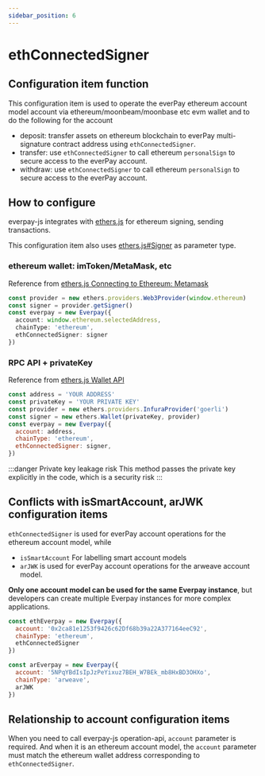 ```yaml
---
sidebar_position: 6
---
```


# ethConnectedSigner

## Configuration item function

This configuration item is used to operate the everPay ethereum account model account via ethereum/moonbeam/moonbase etc evm wallet and to do the following for the account

* deposit: transfer assets on ethereum blockchain to everPay multi-signature contract address using `ethConnectedSigner`.
* transfer: use `ethConnectedSigner` to call ethereum `personalSign` to secure access to the everPay account.
* withdraw: use `ethConnectedSigner` to call ethereum `personalSign` to secure access to the everPay account.

## How to configure

everpay-js integrates with [ethers.js](https://docs.ethers.io/v5/) for ethereum signing, sending transactions.

This configuration item also uses [ethers.js#Signer](https://docs.ethers.io/v5/api/signer/#Signer) as parameter type.

### ethereum wallet: imToken/MetaMask, etc

Reference from [ethers.js Connecting to Ethereum: Metamask](https://docs.ethers.io/v5/getting-started/#getting-started--connecting)

```ts
const provider = new ethers.providers.Web3Provider(window.ethereum)
const signer = provider.getSigner()
const everpay = new Everpay({
  account: window.ethereum.selectedAddress,
  chainType: 'ethereum',
  ethConnectedSigner: signer
})
```

### RPC API + privateKey

Reference from [ethers.js Wallet API](https://docs.ethers.io/v5/api/signer/#Wallet)

```js
const address = 'YOUR ADDRESS'
const privateKey = 'YOUR PRIVATE KEY'
const provider = new ethers.providers.InfuraProvider('goerli')
const signer = new ethers.Wallet(privateKey, provider)
const everpay = new Everpay({
  account: address,
  chainType: 'ethereum',
  ethConnectedSigner: signer,
})
```

:::danger Private key leakage risk
This method passes the private key explicitly in the code, which is a security risk
:::

## Conflicts with isSmartAccount, arJWK configuration items

`ethConnectedSigner` is used for everPay account operations for the ethereum account model, while

* `isSmartAccount` For labelling smart account models
* `arJWK` is used for everPay account operations for the arweave account model. 

**Only one account model can be used for the same Everpay instance**, but developers can create multiple Everpay instances for more complex applications.

```js
const ethEverpay = new Everpay({
  account: '0x2ca81e1253f9426c62Df68b39a22A377164eeC92',
  chainType: 'ethereum',
  ethConnectedSigner
})

const arEverpay = new Everpay({
  account: '5NPqYBdIsIpJzPeYixuz7BEH_W7BEk_mb8HxBD3OHXo',
  chainType: 'arweave',
  arJWK
})
```

## Relationship to account configuration items

When you need to call everpay-js operation-api, `account` parameter is required. And when it is an ethereum account model, the `account` parameter must match the ethereum wallet address corresponding to `ethConnectedSigner`.
